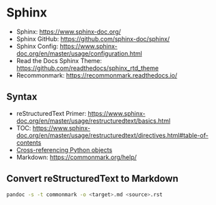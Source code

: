 # Sphinx
- Sphinx: <https://www.sphinx-doc.org/>
- Sphinx GitHub: <https://github.com/sphinx-doc/sphinx/>
- Sphinx Config:
  <https://www.sphinx-doc.org/en/master/usage/configuration.html>
- Read the Docs Sphinx Theme:
  <https://github.com/readthedocs/sphinx_rtd_theme>
- Recommonmark: <https://recommonmark.readthedocs.io/>

## Syntax
- reStructuredText Primer:
  <https://www.sphinx-doc.org/en/master/usage/restructuredtext/basics.html>
- TOC:
  <https://www.sphinx-doc.org/en/master/usage/restructuredtext/directives.html#table-of-contents>
- [Cross-referencing Python objects](https://www.sphinx-doc.org/en/master/usage/restructuredtext/domains.html#python-roles)
- Markdown: <https://commonmark.org/help/>

## Convert reStructuredText to Markdown
``` bash
pandoc -s -t commonmark -o <target>.md <source>.rst
```
